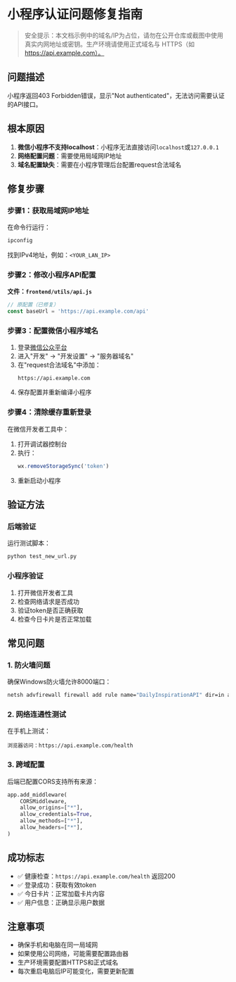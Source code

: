 # 小程序认证问题修复指南

> 安全提示：本文档示例中的域名/IP为占位，请勿在公开仓库或截图中使用真实内网地址或密钥。生产环境请使用正式域名与 HTTPS（如 https://api.example.com）。


## 问题描述
小程序返回403 Forbidden错误，显示"Not authenticated"，无法访问需要认证的API接口。

## 根本原因
1. **微信小程序不支持localhost**：小程序无法直接访问`localhost`或`127.0.0.1`
2. **网络配置问题**：需要使用局域网IP地址
3. **域名配置缺失**：需要在小程序管理后台配置request合法域名

## 修复步骤

### 步骤1：获取局域网IP地址
在命令行运行：
```bash
ipconfig
```
找到IPv4地址，例如：`<YOUR_LAN_IP>`

### 步骤2：修改小程序API配置
**文件：`frontend/utils/api.js`**
```javascript
// 原配置（已修复）
const baseUrl = 'https://api.example.com/api'
```

### 步骤3：配置微信小程序域名
1. 登录[微信公众平台](https://mp.weixin.qq.com)
2. 进入"开发" → "开发设置" → "服务器域名"
3. 在"request合法域名"中添加：
   ```
   https://api.example.com
   ```
4. 保存配置并重新编译小程序

### 步骤4：清除缓存重新登录
在微信开发者工具中：
1. 打开调试器控制台
2. 执行：
   ```javascript
   wx.removeStorageSync('token')
   ```
3. 重新启动小程序

## 验证方法

### 后端验证
运行测试脚本：
```bash
python test_new_url.py
```

### 小程序验证
1. 打开微信开发者工具
2. 检查网络请求是否成功
3. 验证token是否正确获取
4. 检查今日卡片是否正常加载

## 常见问题

### 1. 防火墙问题
确保Windows防火墙允许8000端口：
```bash
netsh advfirewall firewall add rule name="DailyInspirationAPI" dir=in action=allow protocol=TCP localport=8000
```

### 2. 网络连通性测试
在手机上测试：
```
浏览器访问：https://api.example.com/health
```

### 3. 跨域配置
后端已配置CORS支持所有来源：
```python
app.add_middleware(
    CORSMiddleware,
    allow_origins=["*"],
    allow_credentials=True,
    allow_methods=["*"],
    allow_headers=["*"],
)
```

## 成功标志
- ✅ 健康检查：`https://api.example.com/health` 返回200
- ✅ 登录成功：获取有效token
- ✅ 今日卡片：正常加载卡片内容
- ✅ 用户信息：正确显示用户数据

## 注意事项
- 确保手机和电脑在同一局域网
- 如果使用公司网络，可能需要配置路由器
- 生产环境需要配置HTTPS和正式域名
- 每次重启电脑后IP可能变化，需要更新配置